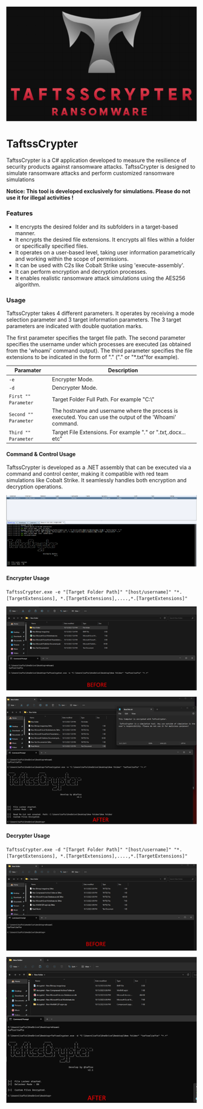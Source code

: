 

<p align="center">
 <img src="https://github.com/taftss/TaftssCrypter/blob/master/TaftssCrypter.png" alt="alt text" >  
</p>

# TaftssCrypter

TaftssCrypter is a C# application developed to measure the resilience of security products against ransomware attacks. TaftssCrypter is designed to simulate ransomware attacks and perform customized ransomware simulations

<b>Notice: This tool is developed exclusively for simulations. Please do not use it for illegal activities !</b>

### Features

- It encrypts the desired folder and its subfolders in a target-based manner.
- It encrypts the desired file extensions. It encrypts all files within a folder or specifically specified files.
- It operates on a user-based level, taking user information parametrically and working within the scope of permissions.
- It can be used with C2s like Cobalt Strike using 'execute-assembly'.
- It can perform encryption and decryption processes.
- It enables realistic ransomware attack simulations using the AES256 algorithm.

### Usage
TaftssCrypter takes 4 different parameters. It operates by receiving a mode selection parameter and 3 target information parameters. The 3 target parameters are indicated with double quotation marks.

The first parameter specifies the target file path. The second parameter specifies the username under which processes are executed (as obtained from the 'whoami' command output). The third parameter specifies the file extensions to be indicated in the form of "." ("." or "*.txt"for example).

| Paramater | Description                    |
| ------------- | ------------------------------ |
| `-e`      | Encrypter Mode.       |
| `-d`   | Dencrypter Mode.      |
| `First "" Parameter`   | Target Folder Full Path. For example "C:\\\"      |
| `Second "" Parameter`   | The hostname and username where the process is executed. You can use the output of the 'Whoami' command.     |
| `Third "" Parameter`   | Target File Extensions. For example "*.*" or "*.txt,*.docx... etc"      |


#### Command & Control Usage
TaftssCrypter is developed as a .NET assembly that can be executed via a command and control center, making it compatible with red team simulations like Cobalt Strike. It seamlessly handles both encryption and decryption operations.

![Command & Control](https://github.com/taftss/TaftssCrypter/blob/master/TaftssCrypter%20C2.png)

#### Encrypter Usage
`TaftssCrypter.exe -e "[Target Folder Path]" "[host/username]" "*.[TargetExtensions], *.[TargetExtensions],....,*.[TargetExtensions]"`

![Before Encryption](https://github.com/taftss/TaftssCrypter/blob/master/TaftssCrypter%20E1.png)

![After Encryption](https://github.com/taftss/TaftssCrypter/blob/master/TaftssCrypter%20E2.png)

#### Decrypter Usage
`TaftssCrypter.exe -d "[Target Folder Path]" "[host/username]" "*.[TargetExtensions], *.[TargetExtensions],....,*.[TargetExtensions]"`

![Before Decryption](https://github.com/taftss/TaftssCrypter/blob/master/TaftssCrypter%20D1.png)

![After Decryption](https://github.com/taftss/TaftssCrypter/blob/master/TaftssCrypter%20D2.png)
